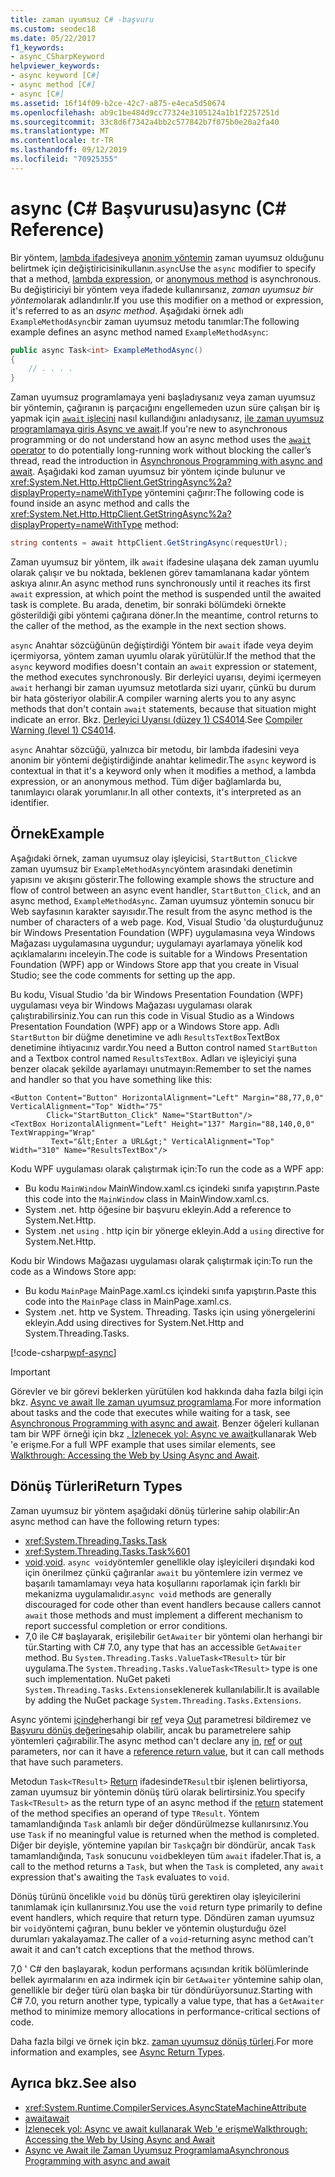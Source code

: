 ```yaml
---
title: zaman uyumsuz C# -başvuru
ms.custom: seodec18
ms.date: 05/22/2017
f1_keywords:
- async_CSharpKeyword
helpviewer_keywords:
- async keyword [C#]
- async method [C#]
- async [C#]
ms.assetid: 16f14f09-b2ce-42c7-a875-e4eca5d50674
ms.openlocfilehash: ab9c1be484d9cc77324e3105124a1b1f2257251d
ms.sourcegitcommit: 33c8d6f7342a4bb2c577842b7f075b0e20a2fa40
ms.translationtype: MT
ms.contentlocale: tr-TR
ms.lasthandoff: 09/12/2019
ms.locfileid: "70925355"
---
```

# <a name="async-c-reference"></a><span data-ttu-id="3a5f8-102">async (C# Başvurusu)</span><span class="sxs-lookup"><span data-stu-id="3a5f8-102">async (C# Reference)</span></span>

<span data-ttu-id="3a5f8-103">Bir yöntem, [lambda ifadesi](../../programming-guide/statements-expressions-operators/lambda-expressions.md)veya [anonim yöntemin](../operators/delegate-operator.md) zaman uyumsuz olduğunu belirtmek için değiştiricisinikullanın.`async`</span><span class="sxs-lookup"><span data-stu-id="3a5f8-103">Use the `async` modifier to specify that a method, [lambda expression](../../programming-guide/statements-expressions-operators/lambda-expressions.md), or [anonymous method](../operators/delegate-operator.md) is asynchronous.</span></span> <span data-ttu-id="3a5f8-104">Bu değiştiriciyi bir yöntem veya ifadede kullanırsanız, *zaman uyumsuz bir yöntem*olarak adlandırılır.</span><span class="sxs-lookup"><span data-stu-id="3a5f8-104">If you use this modifier on a method or expression, it's referred to as an *async method*.</span></span> <span data-ttu-id="3a5f8-105">Aşağıdaki örnek adlı `ExampleMethodAsync`bir zaman uyumsuz metodu tanımlar:</span><span class="sxs-lookup"><span data-stu-id="3a5f8-105">The following example defines an async method named `ExampleMethodAsync`:</span></span>
  
```csharp  
public async Task<int> ExampleMethodAsync()  
{  
    // . . . .  
}  
```  

<span data-ttu-id="3a5f8-106">Zaman uyumsuz programlamaya yeni başladıysanız veya zaman uyumsuz bir yöntemin, çağıranın iş parçacığını engellemeden uzun süre çalışan bir iş yapmak için [ `await` işlecini](../operators/await.md) nasıl kullandığını anladıysanız, [ile zaman uyumsuz programlamaya giriş Async ve await](../../programming-guide/concepts/async/index.md).</span><span class="sxs-lookup"><span data-stu-id="3a5f8-106">If you're new to asynchronous programming or do not understand how an async method uses the [`await` operator](../operators/await.md) to do potentially long-running work without blocking the caller’s thread, read the introduction in [Asynchronous Programming with async and await](../../programming-guide/concepts/async/index.md).</span></span> <span data-ttu-id="3a5f8-107">Aşağıdaki kod zaman uyumsuz bir yöntem içinde bulunur ve <xref:System.Net.Http.HttpClient.GetStringAsync%2a?displayProperty=nameWithType> yöntemini çağırır:</span><span class="sxs-lookup"><span data-stu-id="3a5f8-107">The following code is found inside an async method and calls the <xref:System.Net.Http.HttpClient.GetStringAsync%2a?displayProperty=nameWithType> method:</span></span>
  
```csharp  
string contents = await httpClient.GetStringAsync(requestUrl);  
```  
  
<span data-ttu-id="3a5f8-108">Zaman uyumsuz bir yöntem, ilk `await` ifadesine ulaşana dek zaman uyumlu olarak çalışır ve bu noktada, beklenen görev tamamlanana kadar yöntem askıya alınır.</span><span class="sxs-lookup"><span data-stu-id="3a5f8-108">An async method runs synchronously until it reaches its first `await` expression, at which point the method is suspended until the awaited task is complete.</span></span> <span data-ttu-id="3a5f8-109">Bu arada, denetim, bir sonraki bölümdeki örnekte gösterildiği gibi yöntemi çağırana döner.</span><span class="sxs-lookup"><span data-stu-id="3a5f8-109">In the meantime, control returns to the caller of the method, as the example in the next section shows.</span></span>  
  
<span data-ttu-id="3a5f8-110">`async` Anahtar sözcüğünün değiştirdiği Yöntem bir `await` ifade veya deyim içermiyorsa, yöntem zaman uyumlu olarak yürütülür.</span><span class="sxs-lookup"><span data-stu-id="3a5f8-110">If the method that the `async` keyword modifies doesn't contain an `await` expression or statement, the method executes synchronously.</span></span> <span data-ttu-id="3a5f8-111">Bir derleyici uyarısı, deyimi içermeyen `await` herhangi bir zaman uyumsuz metotlarda sizi uyarır, çünkü bu durum bir hata gösteriyor olabilir.</span><span class="sxs-lookup"><span data-stu-id="3a5f8-111">A compiler warning alerts you to any async methods that don't contain `await` statements, because that situation might indicate an error.</span></span> <span data-ttu-id="3a5f8-112">Bkz. [Derleyici Uyarısı (düzey 1) CS4014](../compiler-messages/cs4014.md).</span><span class="sxs-lookup"><span data-stu-id="3a5f8-112">See [Compiler Warning (level 1) CS4014](../compiler-messages/cs4014.md).</span></span>  
  
 <span data-ttu-id="3a5f8-113">`async` Anahtar sözcüğü, yalnızca bir metodu, bir lambda ifadesini veya anonim bir yöntemi değiştirdiğinde anahtar kelimedir.</span><span class="sxs-lookup"><span data-stu-id="3a5f8-113">The `async` keyword is contextual in that it's a keyword only when it modifies a method, a lambda expression, or an anonymous method.</span></span> <span data-ttu-id="3a5f8-114">Tüm diğer bağlamlarda bu, tanımlayıcı olarak yorumlanır.</span><span class="sxs-lookup"><span data-stu-id="3a5f8-114">In all other contexts, it's interpreted as an identifier.</span></span>  
  
## <a name="example"></a><span data-ttu-id="3a5f8-115">Örnek</span><span class="sxs-lookup"><span data-stu-id="3a5f8-115">Example</span></span>  
<span data-ttu-id="3a5f8-116">Aşağıdaki örnek, zaman uyumsuz olay işleyicisi, `StartButton_Click`ve zaman uyumsuz bir `ExampleMethodAsync`yöntem arasındaki denetimin yapısını ve akışını gösterir.</span><span class="sxs-lookup"><span data-stu-id="3a5f8-116">The following example shows the structure and flow of control between an async event handler, `StartButton_Click`, and an async method, `ExampleMethodAsync`.</span></span> <span data-ttu-id="3a5f8-117">Zaman uyumsuz yöntemin sonucu bir Web sayfasının karakter sayısıdır.</span><span class="sxs-lookup"><span data-stu-id="3a5f8-117">The result from the async method is the number of characters of a web page.</span></span> <span data-ttu-id="3a5f8-118">Kod, Visual Studio 'da oluşturduğunuz bir Windows Presentation Foundation (WPF) uygulamasına veya Windows Mağazası uygulamasına uygundur; uygulamayı ayarlamaya yönelik kod açıklamalarını inceleyin.</span><span class="sxs-lookup"><span data-stu-id="3a5f8-118">The code is suitable for a Windows Presentation Foundation (WPF) app or Windows Store app that you create in Visual Studio; see the code comments for setting up the app.</span></span>  

<span data-ttu-id="3a5f8-119">Bu kodu, Visual Studio 'da bir Windows Presentation Foundation (WPF) uygulaması veya bir Windows Mağazası uygulaması olarak çalıştırabilirsiniz.</span><span class="sxs-lookup"><span data-stu-id="3a5f8-119">You can run this code in Visual Studio as a Windows Presentation Foundation (WPF) app or a Windows Store app.</span></span> <span data-ttu-id="3a5f8-120">Adlı `StartButton` bir düğme denetimine ve adlı `ResultsTextBox`TextBox denetimine ihtiyacınız vardır.</span><span class="sxs-lookup"><span data-stu-id="3a5f8-120">You need a Button control named `StartButton` and a Textbox control named `ResultsTextBox`.</span></span> <span data-ttu-id="3a5f8-121">Adları ve işleyiciyi şuna benzer olacak şekilde ayarlamayı unutmayın:</span><span class="sxs-lookup"><span data-stu-id="3a5f8-121">Remember to set the names and handler so that you have something like this:</span></span>  

```xaml
<Button Content="Button" HorizontalAlignment="Left" Margin="88,77,0,0" VerticalAlignment="Top" Width="75"  
        Click="StartButton_Click" Name="StartButton"/>  
<TextBox HorizontalAlignment="Left" Height="137" Margin="88,140,0,0" TextWrapping="Wrap"   
         Text="&lt;Enter a URL&gt;" VerticalAlignment="Top" Width="310" Name="ResultsTextBox"/>  
```
  
<span data-ttu-id="3a5f8-122">Kodu WPF uygulaması olarak çalıştırmak için:</span><span class="sxs-lookup"><span data-stu-id="3a5f8-122">To run the code as a WPF app:</span></span>  

- <span data-ttu-id="3a5f8-123">Bu kodu `MainWindow` MainWindow.xaml.cs içindeki sınıfa yapıştırın.</span><span class="sxs-lookup"><span data-stu-id="3a5f8-123">Paste this code into the `MainWindow` class in MainWindow.xaml.cs.</span></span>  
- <span data-ttu-id="3a5f8-124">System .net. http öğesine bir başvuru ekleyin.</span><span class="sxs-lookup"><span data-stu-id="3a5f8-124">Add a reference to System.Net.Http.</span></span>  
- <span data-ttu-id="3a5f8-125">System .net `using` . http için bir yönerge ekleyin.</span><span class="sxs-lookup"><span data-stu-id="3a5f8-125">Add a `using` directive for System.Net.Http.</span></span>  
  
<span data-ttu-id="3a5f8-126">Kodu bir Windows Mağazası uygulaması olarak çalıştırmak için:</span><span class="sxs-lookup"><span data-stu-id="3a5f8-126">To run the code as a Windows Store app:</span></span>  

- <span data-ttu-id="3a5f8-127">Bu kodu `MainPage` MainPage.xaml.cs içindeki sınıfa yapıştırın.</span><span class="sxs-lookup"><span data-stu-id="3a5f8-127">Paste this code into the `MainPage` class in MainPage.xaml.cs.</span></span>  
- <span data-ttu-id="3a5f8-128">System .net. http ve System. Threading. Tasks için using yönergelerini ekleyin.</span><span class="sxs-lookup"><span data-stu-id="3a5f8-128">Add using directives for System.Net.Http and System.Threading.Tasks.</span></span>  
  
[!code-csharp[wpf-async](../../../../samples/snippets/csharp/language-reference/keywords/async/wpf/mainwindow.xaml.cs#1)]
  
> [!IMPORTANT]
> <span data-ttu-id="3a5f8-129">Görevler ve bir görevi beklerken yürütülen kod hakkında daha fazla bilgi için bkz. [Async ve await Ile zaman uyumsuz programlama](../../programming-guide/concepts/async/index.md).</span><span class="sxs-lookup"><span data-stu-id="3a5f8-129">For more information about tasks and the code that executes while waiting for a task, see [Asynchronous Programming with async and await](../../programming-guide/concepts/async/index.md).</span></span> <span data-ttu-id="3a5f8-130">Benzer öğeleri kullanan tam bir WPF örneği için bkz [. İzlenecek yol: Async ve await](../../programming-guide/concepts/async/walkthrough-accessing-the-web-by-using-async-and-await.md)kullanarak Web 'e erişme.</span><span class="sxs-lookup"><span data-stu-id="3a5f8-130">For a full WPF example that uses similar elements, see [Walkthrough: Accessing the Web by Using Async and Await](../../programming-guide/concepts/async/walkthrough-accessing-the-web-by-using-async-and-await.md).</span></span>  
  
## <a name="return-types"></a><span data-ttu-id="3a5f8-131">Dönüş Türleri</span><span class="sxs-lookup"><span data-stu-id="3a5f8-131">Return Types</span></span>  
<span data-ttu-id="3a5f8-132">Zaman uyumsuz bir yöntem aşağıdaki dönüş türlerine sahip olabilir:</span><span class="sxs-lookup"><span data-stu-id="3a5f8-132">An async method can have the following return types:</span></span>

- <xref:System.Threading.Tasks.Task>
- <xref:System.Threading.Tasks.Task%601>
- <span data-ttu-id="3a5f8-133">[void](./void.md).</span><span class="sxs-lookup"><span data-stu-id="3a5f8-133">[void](./void.md).</span></span> <span data-ttu-id="3a5f8-134">`async void`yöntemler genellikle olay işleyicileri dışındaki kod için önerilmez çünkü çağıranlar `await` bu yöntemlere izin vermez ve başarılı tamamlamayı veya hata koşullarını raporlamak için farklı bir mekanizma uygulamalıdır.</span><span class="sxs-lookup"><span data-stu-id="3a5f8-134">`async void` methods are generally discouraged for code other than event handlers because callers cannot `await` those methods and must implement a different mechanism to report successful completion or error conditions.</span></span>
- <span data-ttu-id="3a5f8-135">7,0 ile C# başlayarak, erişilebilir `GetAwaiter` bir yöntemi olan herhangi bir tür.</span><span class="sxs-lookup"><span data-stu-id="3a5f8-135">Starting with C# 7.0, any type that has an accessible `GetAwaiter` method.</span></span> <span data-ttu-id="3a5f8-136">Bu `System.Threading.Tasks.ValueTask<TResult>` tür bir uygulama.</span><span class="sxs-lookup"><span data-stu-id="3a5f8-136">The `System.Threading.Tasks.ValueTask<TResult>` type is one such implementation.</span></span> <span data-ttu-id="3a5f8-137">NuGet paketi `System.Threading.Tasks.Extensions`eklenerek kullanılabilir.</span><span class="sxs-lookup"><span data-stu-id="3a5f8-137">It is available by adding the NuGet package `System.Threading.Tasks.Extensions`.</span></span> 

<span data-ttu-id="3a5f8-138">Async yöntemi [içinde](./in-parameter-modifier.md)herhangi bir [ref](./ref.md) veya [Out](./out-parameter-modifier.md) parametresi bildiremez ve [Başvuru dönüş değerine](../../programming-guide/classes-and-structs/ref-returns.md)sahip olabilir, ancak bu parametrelere sahip yöntemleri çağırabilir.</span><span class="sxs-lookup"><span data-stu-id="3a5f8-138">The async method can't declare any [in](./in-parameter-modifier.md), [ref](./ref.md) or [out](./out-parameter-modifier.md) parameters, nor can it have a [reference return value](../../programming-guide/classes-and-structs/ref-returns.md), but it can call methods that have such parameters.</span></span>  
  
<span data-ttu-id="3a5f8-139">Metodun `Task<TResult>` [Return](./return.md) ifadesinde`TResult`bir işlenen belirtiyorsa, zaman uyumsuz bir yöntemin dönüş türü olarak belirtirsiniz.</span><span class="sxs-lookup"><span data-stu-id="3a5f8-139">You specify `Task<TResult>` as the return type of an async method if the [return](./return.md) statement of the method specifies an operand of type `TResult`.</span></span> <span data-ttu-id="3a5f8-140">Yöntem tamamlandığında `Task` anlamlı bir değer döndürülmezse kullanırsınız.</span><span class="sxs-lookup"><span data-stu-id="3a5f8-140">You use `Task` if no meaningful value is returned when the method is completed.</span></span> <span data-ttu-id="3a5f8-141">Diğer bir deyişle, yöntemine yapılan bir `Task`çağrı bir döndürür, ancak `Task` tamamlandığında, `Task` sonucunu `void`bekleyen tüm `await` ifadeler.</span><span class="sxs-lookup"><span data-stu-id="3a5f8-141">That is, a call to the method returns a `Task`, but when the `Task` is completed, any `await` expression that's awaiting the `Task` evaluates to `void`.</span></span>  
  
<span data-ttu-id="3a5f8-142">Dönüş türünü öncelikle `void` bu dönüş türü gerektiren olay işleyicilerini tanımlamak için kullanırsınız.</span><span class="sxs-lookup"><span data-stu-id="3a5f8-142">You use the `void` return type primarily to define event handlers, which require that return type.</span></span> <span data-ttu-id="3a5f8-143">Döndüren zaman uyumsuz bir `void`yöntemi çağıran, bunu bekler ve yöntemin oluşturduğu özel durumları yakalayamaz.</span><span class="sxs-lookup"><span data-stu-id="3a5f8-143">The caller of a `void`-returning async method can't await it and can't catch exceptions that the method throws.</span></span>  

<span data-ttu-id="3a5f8-144">7,0 ' C# den başlayarak, kodun performans açısından kritik bölümlerinde bellek ayırmalarını en aza indirmek için bir `GetAwaiter` yöntemine sahip olan, genellikle bir değer türü olan başka bir tür döndürüyorsunuz.</span><span class="sxs-lookup"><span data-stu-id="3a5f8-144">Starting with C# 7.0, you return another type, typically a value type, that has a `GetAwaiter` method to minimize memory allocations in performance-critical sections of code.</span></span> 

<span data-ttu-id="3a5f8-145">Daha fazla bilgi ve örnek için bkz. [zaman uyumsuz dönüş türleri](../../programming-guide/concepts/async/async-return-types.md).</span><span class="sxs-lookup"><span data-stu-id="3a5f8-145">For more information and examples, see [Async Return Types](../../programming-guide/concepts/async/async-return-types.md).</span></span>  
  
## <a name="see-also"></a><span data-ttu-id="3a5f8-146">Ayrıca bkz.</span><span class="sxs-lookup"><span data-stu-id="3a5f8-146">See also</span></span>

- <xref:System.Runtime.CompilerServices.AsyncStateMachineAttribute>
- [<span data-ttu-id="3a5f8-147">await</span><span class="sxs-lookup"><span data-stu-id="3a5f8-147">await</span></span>](../operators/await.md)
- [<span data-ttu-id="3a5f8-148">İzlenecek yol: Async ve await kullanarak Web 'e erişme</span><span class="sxs-lookup"><span data-stu-id="3a5f8-148">Walkthrough: Accessing the Web by Using Async and Await</span></span>](../../programming-guide/concepts/async/walkthrough-accessing-the-web-by-using-async-and-await.md)
- [<span data-ttu-id="3a5f8-149">Async ve Await ile Zaman Uyumsuz Programlama</span><span class="sxs-lookup"><span data-stu-id="3a5f8-149">Asynchronous Programming with async and await</span></span>](../../programming-guide/concepts/async/index.md)
